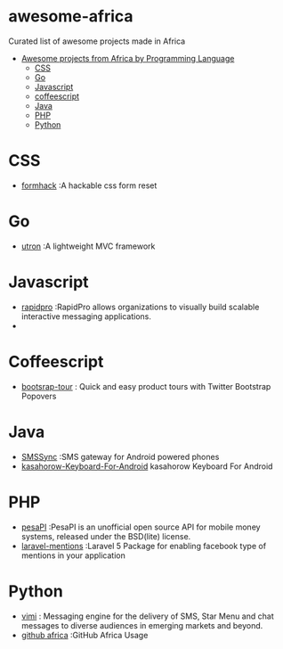 # awesome-africa
Curated list of awesome projects made in Africa

- [Awesome projects from Africa by Programming Language]()
  - [ CSS ](#css)
  - [ Go ](#go)
  - [ Javascript ](#javascript)
  - [coffeescript](#coffeescript)
  - [ Java ](#java)
  - [ PHP ](#PHP)
  - [ Python ](#python)

# CSS
* [formhack](https://github.com/ireade/formhack) :A hackable css form reset


# Go
* [utron](https://github.com/gernest/utron) :A lightweight MVC framework

# Javascript

* [rapidpro](https://github.com/rapidpro/rapidpro) :RapidPro allows organizations to visually build scalable interactive messaging applications.
* 

# Coffeescript

* [bootsrap-tour](https://github.com/sorich87/bootstrap-tour) : Quick and easy product tours with Twitter Bootstrap Popovers


# Java
* [SMSSync](https://github.com/ushahidi/SMSSync) :SMS gateway for Android powered phones
* [kasahorow-Keyboard-For-Android](https://github.com/eyedol/kasahorow-Keyboard-For-Android) kasahorow Keyboard For Android

# PHP
* [pesaPI](https://github.com/pluspeople/pesaPi) :PesaPI is an unofficial open source API for mobile money systems, released under the BSD(lite) license.
* [laravel-mentions](https://github.com/unicodeveloper/laravel-mentions) :Laravel 5 Package for enabling facebook type of mentions in your application


# Python
* [vimi](https://github.com/praekelt/vumi) : Messaging engine for the delivery of SMS, Star Menu and chat messages to diverse audiences in emerging markets and beyond.
* [github africa](https://github.com/codeafrica/github-africa) :GitHub Africa Usage
